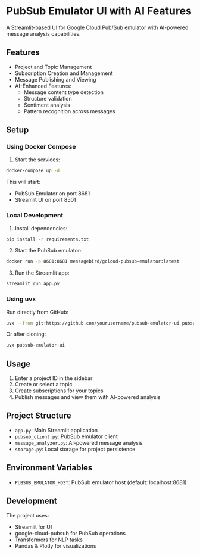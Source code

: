 # PubSub Emulator UI with AI Features

A Streamlit-based UI for Google Cloud Pub/Sub emulator with AI-powered message analysis capabilities.

## Features

- Project and Topic Management
- Subscription Creation and Management
- Message Publishing and Viewing
- AI-Enhanced Features:
  - Message content type detection
  - Structure validation
  - Sentiment analysis
  - Pattern recognition across messages

## Setup

### Using Docker Compose

1. Start the services:
```bash
docker-compose up -d
```

This will start:
- PubSub Emulator on port 8681
- Streamlit UI on port 8501

### Local Development

1. Install dependencies:
```bash
pip install -r requirements.txt
```

2. Start the PubSub emulator:
```bash
docker run -p 8681:8681 messagebird/gcloud-pubsub-emulator:latest
```

3. Run the Streamlit app:
```bash
streamlit run app.py
```

### Using uvx

Run directly from GitHub:
```bash
uvx --from git+https://github.com/yourusername/pubsub-emulator-ui pubsub-emulator-ui
```

Or after cloning:
```bash
uvx pubsub-emulator-ui
```

## Usage

1. Enter a project ID in the sidebar
2. Create or select a topic
3. Create subscriptions for your topics
4. Publish messages and view them with AI-powered analysis

## Project Structure

- `app.py`: Main Streamlit application
- `pubsub_client.py`: PubSub emulator client
- `message_analyzer.py`: AI-powered message analysis
- `storage.py`: Local storage for project persistence

## Environment Variables

- `PUBSUB_EMULATOR_HOST`: PubSub emulator host (default: localhost:8681)

## Development

The project uses:
- Streamlit for UI
- google-cloud-pubsub for PubSub operations
- Transformers for NLP tasks
- Pandas & Plotly for visualizations
